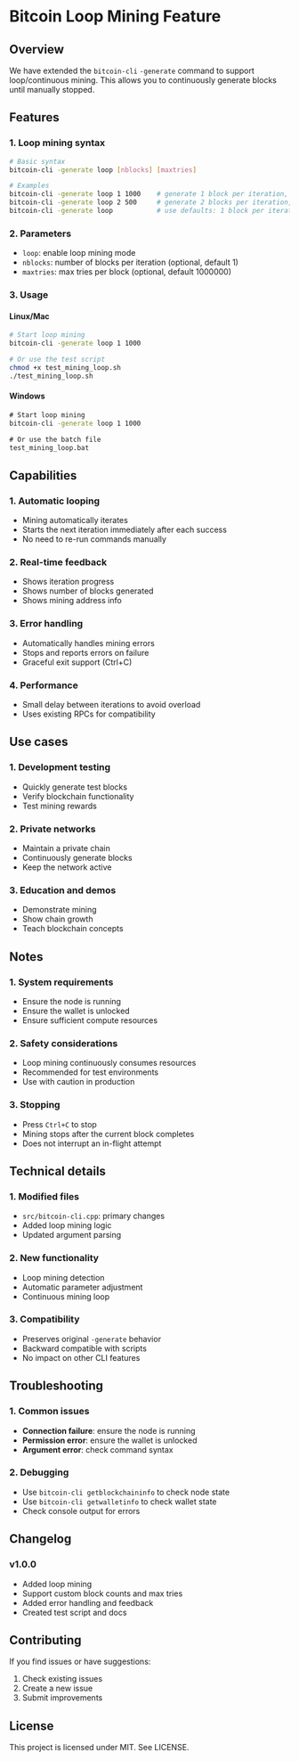 # Bitcoin Loop Mining Feature

## Overview

We have extended the `bitcoin-cli` `-generate` command to support loop/continuous mining. This allows you to continuously generate blocks until manually stopped.

## Features

### 1. Loop mining syntax
```bash
# Basic syntax
bitcoin-cli -generate loop [nblocks] [maxtries]

# Examples
bitcoin-cli -generate loop 1 1000    # generate 1 block per iteration, max 1000 tries
bitcoin-cli -generate loop 2 500     # generate 2 blocks per iteration, max 500 tries
bitcoin-cli -generate loop           # use defaults: 1 block per iteration
```

### 2. Parameters
- `loop`: enable loop mining mode
- `nblocks`: number of blocks per iteration (optional, default 1)
- `maxtries`: max tries per block (optional, default 1000000)

### 3. Usage

#### Linux/Mac
```bash
# Start loop mining
bitcoin-cli -generate loop 1 1000

# Or use the test script
chmod +x test_mining_loop.sh
./test_mining_loop.sh
```

#### Windows
```cmd
# Start loop mining
bitcoin-cli -generate loop 1 1000

# Or use the batch file
test_mining_loop.bat
```

## Capabilities

### 1. Automatic looping
- Mining automatically iterates
- Starts the next iteration immediately after each success
- No need to re-run commands manually

### 2. Real-time feedback
- Shows iteration progress
- Shows number of blocks generated
- Shows mining address info

### 3. Error handling
- Automatically handles mining errors
- Stops and reports errors on failure
- Graceful exit support (Ctrl+C)

### 4. Performance
- Small delay between iterations to avoid overload
- Uses existing RPCs for compatibility

## Use cases

### 1. Development testing
- Quickly generate test blocks
- Verify blockchain functionality
- Test mining rewards

### 2. Private networks
- Maintain a private chain
- Continuously generate blocks
- Keep the network active

### 3. Education and demos
- Demonstrate mining
- Show chain growth
- Teach blockchain concepts

## Notes

### 1. System requirements
- Ensure the node is running
- Ensure the wallet is unlocked
- Ensure sufficient compute resources

### 2. Safety considerations
- Loop mining continuously consumes resources
- Recommended for test environments
- Use with caution in production

### 3. Stopping
- Press `Ctrl+C` to stop
- Mining stops after the current block completes
- Does not interrupt an in-flight attempt

## Technical details

### 1. Modified files
- `src/bitcoin-cli.cpp`: primary changes
- Added loop mining logic
- Updated argument parsing

### 2. New functionality
- Loop mining detection
- Automatic parameter adjustment
- Continuous mining loop

### 3. Compatibility
- Preserves original `-generate` behavior
- Backward compatible with scripts
- No impact on other CLI features

## Troubleshooting

### 1. Common issues
- **Connection failure**: ensure the node is running
- **Permission error**: ensure the wallet is unlocked
- **Argument error**: check command syntax

### 2. Debugging
- Use `bitcoin-cli getblockchaininfo` to check node state
- Use `bitcoin-cli getwalletinfo` to check wallet state
- Check console output for errors

## Changelog

### v1.0.0
- Added loop mining
- Support custom block counts and max tries
- Added error handling and feedback
- Created test script and docs

## Contributing

If you find issues or have suggestions:
1. Check existing issues
2. Create a new issue
3. Submit improvements

## License

This project is licensed under MIT. See LICENSE.
